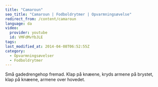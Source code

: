 ```yaml
---
title: "Camaroun"
seo_title: "Camaroun | Fodboldrytmer | Opvarmningsøvelse"
redirect_from: /content/camaroun
language: da
video:
  provider: youtube
  id: VMFdMvYbJLE
tags:
last_modified_at: 2014-04-08T06:52:55Z
category:
  - Opvarmningsøvelser
  - Fodboldrytmer
---
```


Små gadedrengehop fremad. Klap på knæene, kryds armene på brystet,
klap på knæene, armene over hovedet.
